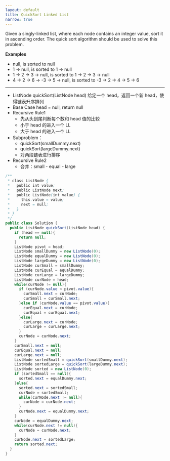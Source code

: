 ```yaml
---
layout: default
title: QuickSort Linked List
narrow: true
---
```


Given a singly-linked list, where each node contains an integer value, sort it in ascending order. The quick sort algorithm should be used to solve this problem.

**Examples**

- null, is sorted to null
- 1 -> null, is sorted to 1 -> null
- 1 -> 2 -> 3 -> null, is sorted to 1 -> 2 -> 3 -> null
- 4 -> 2 -> 6 -> -3 -> 5 -> null, is sorted to -3 -> 2 -> 4 -> 5 -> 6

---

- ListNode quickSort(ListNode head)
  给定一个 head，返回一个新 head，使得链表升序排列
- Base Case
  head = null, return null
- Recursive Rule1
  - 先从头到尾判断每个数和 head 值的比较
  - 小于 head 的进入一个 LL
  - 大于 head 的进入一个 LL
- Subproblem：
  - quickSort(smallDummy.next)
  - quickSort(largeDummy.next)
  - 对两段链表进行排序
- Recursive Rule2
  - 合并：small - equal - large

```java
/**
 * class ListNode {
 *   public int value;
 *   public ListNode next;
 *   public ListNode(int value) {
 *     this.value = value;
 *     next = null;
 *   }
 * }
 */
public class Solution {
  public ListNode quickSort(ListNode head) {
    if (head == null){
      return null;
    }
    ListNode pivot = head;
    ListNode smallDummy = new ListNode(0);
    ListNode equalDummy = new ListNode(0);
    ListNode largeDummy = new ListNode(0);
    ListNode curSmall = smallDummy;
    ListNode curEqual = equalDummy;
    ListNode curLarge = largeDummy;
    ListNode curNode = head;
    while(curNode != null){
      if (curNode.value < pivot.value){
        curSmall.next = curNode;
        curSmall = curSmall.next;
      }else if (curNode.value == pivot.value){
        curEqual.next = curNode;
        curEqual = curEqual.next;
      }else{
        curLarge.next = curNode;
        curLarge = curLarge.next;
      }
      curNode = curNode.next;
    }
    curSmall.next = null;
    curEqual.next = null;
    curLarge.next = null;
    ListNode sortedSmall = quickSort(smallDummy.next);
    ListNode sortedLarge = quickSort(largeDummy.next);
    ListNode sorted = new ListNode(0);
    if (sortedSmall == null){
      sorted.next = equalDummy.next;
    }else{
      sorted.next = sortedSmall;
      curNode = sortedSmall;
      while(curNode.next != null){
        curNode = curNode.next;
      }
      curNode.next = equalDummy.next;
    }
    curNode = equalDummy.next;
    while(curNode.next != null){
      curNode = curNode.next;
    }
    curNode.next = sortedLarge;
    return sorted.next;
  }
}

```
